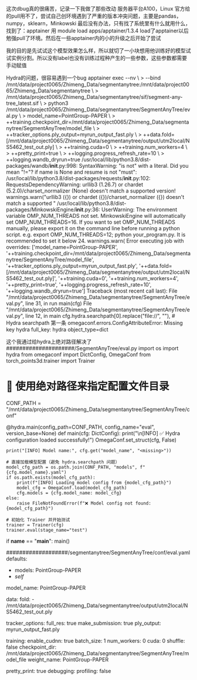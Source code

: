 这次dbug真的很痛苦，记录一下我做了那些改动
服务器平台A100，Linux
官方给的pull用不了，尝试自己创环境遇到了严重的版本冲突问题，主要是pandas，numpy，sklearn，Minkowski
最后没有办法，只有找了系统里有什么就用什么，找到了：apptainer 
用 module load apps/apptainer/1.3.4 
load了apptainer以后勉强pull了环境。然后在一些apptainer内的小的升级之后开始了尝试

我的目的是先试试这个模型效果怎么样，所以就切了一小块想用他训练好的模型试试实例分割。所以没有label也没有训练过程种产生的一些参数，这些参数都需要手动赋值


Hydra的问题，很容易遇到一个bug
apptainer exec --nv \ > --bind /mnt/data/project0065/Zhimeng_Data/segmentanytree:/mnt/data/project0065/Zhimeng_Data/segmentanytree \ > /mnt/data/project0065/Zhimeng_Data/segmentanytree/sif/segment-any-tree_latest.sif \ > python3 /mnt/data/project0065/Zhimeng_Data/segmentanytree/SegmentAnyTree/eval.py \ > model_name=PointGroup-PAPER \ > ++training.checkpoint_dir=/mnt/data/project0065/Zhimeng_Data/segmentanytree/SegmentAnyTree/model_file \ > ++tracker_options.ply_output=myrun_output_fast.ply \ > ++data.fold=[/mnt/data/project0065/Zhimeng_Data/segmentanytree/output/utm2local/NS5462_test_out.ply] \ > ++training.cuda=0 \ > ++training.num_workers=4 \ > ++pretty_print=true \ > ++logging.progress_refresh_rate=10 \ > ++logging.wandb_dryrun=true /usr/local/lib/python3.8/dist-packages/wandb/__init__.py:998: SyntaxWarning: "is not" with a literal. Did you mean "!="? if name is None and resume is not "must": /usr/local/lib/python3.8/dist-packages/requests/__init__.py:102: RequestsDependencyWarning: urllib3 (1.26.7) or chardet (5.2.0)/charset_normalizer (None) doesn't match a supported version! warnings.warn("urllib3 ({}) or chardet ({})/charset_normalizer ({}) doesn't match a supported " /usr/local/lib/python3.8/dist-packages/MinkowskiEngine/__init__.py:36: UserWarning: The environment variable OMP_NUM_THREADS not set. MinkowskiEngine will automatically set OMP_NUM_THREADS=16. If you want to set OMP_NUM_THREADS manually, please export it on the command line before running a python script. e.g. export OMP_NUM_THREADS=12; python your_program.py. It is recommended to set it below 24. warnings.warn( Error executing job with overrides: ['model_name=PointGroup-PAPER', '++training.checkpoint_dir=/mnt/data/project0065/Zhimeng_Data/segmentanytree/SegmentAnyTree/model_file', '++tracker_options.ply_output=myrun_output_fast.ply', '++data.fold=[/mnt/data/project0065/Zhimeng_Data/segmentanytree/output/utm2local/NS5462_test_out.ply]', '++training.cuda=0', '++training.num_workers=4', '++pretty_print=true', '++logging.progress_refresh_rate=10', '++logging.wandb_dryrun=true'] Traceback (most recent call last): File "/mnt/data/project0065/Zhimeng_Data/segmentanytree/SegmentAnyTree/eval.py", line 31, in run main(cfg) File "/mnt/data/project0065/Zhimeng_Data/segmentanytree/SegmentAnyTree/eval.py", line 12, in main cfg.hydra.searchpath[0].replace("file://", ""), # Hydra searchpath 第一条 omegaconf.errors.ConfigAttributeError: Missing key hydra full_key: hydra object_type=dict

这个我通过给hydra上绝对路径解决了
#####################/SegmentAnyTree/eval.py
import os
import hydra
from omegaconf import DictConfig, OmegaConf
from torch_points3d.trainer import Trainer

# 🔧 使用绝对路径来指定配置文件目录
CONF_PATH = "/mnt/data/project0065/Zhimeng_Data/segmentanytree/SegmentAnyTree/conf"

@hydra.main(config_path=CONF_PATH, config_name="eval", version_base=None)
def main(cfg: DictConfig):
    print("\n[INFO] ✅ Hydra configuration loaded successfully!")
    OmegaConf.set_struct(cfg, False)

    print("[INFO] Model name:", cfg.get("model_name", "<missing>"))

    # 直接加载模型配置（避免 hydra.searchpath 问题）
    model_cfg_path = os.path.join(CONF_PATH, "models", f"{cfg.model_name}.yaml")
    if os.path.exists(model_cfg_path):
        print(f"[INFO] Loading model config from {model_cfg_path}")
        model_cfg = OmegaConf.load(model_cfg_path)
        cfg.models = {cfg.model_name: model_cfg}
    else:
        raise FileNotFoundError(f"❌ Model config not found: {model_cfg_path}")

    # 初始化 Trainer 并开始测试
    trainer = Trainer(cfg)
    trainer.eval(stage_name="test")


if __name__ == "__main__":
    main()

###################/segmentanytree/SegmentAnyTree/conf/eval.yaml
defaults:
  - models: PointGroup-PAPER
  - _self_

model_name: PointGroup-PAPER

data:
  fold:
    - /mnt/data/project0065/Zhimeng_Data/segmentanytree/output/utm2local/NS5462_test_out.ply

tracker_options:
  full_res: true
  make_submission: true
  ply_output: myrun_output_fast.ply

training:
  enable_cudnn: true
  batch_size: 1
  num_workers: 0
  cuda: 0
  shuffle: false
  checkpoint_dir: /mnt/data/project0065/Zhimeng_Data/segmentanytree/SegmentAnyTree/model_file
  weight_name: PointGroup-PAPER

pretty_print: true
debugging:
  profiling: false



